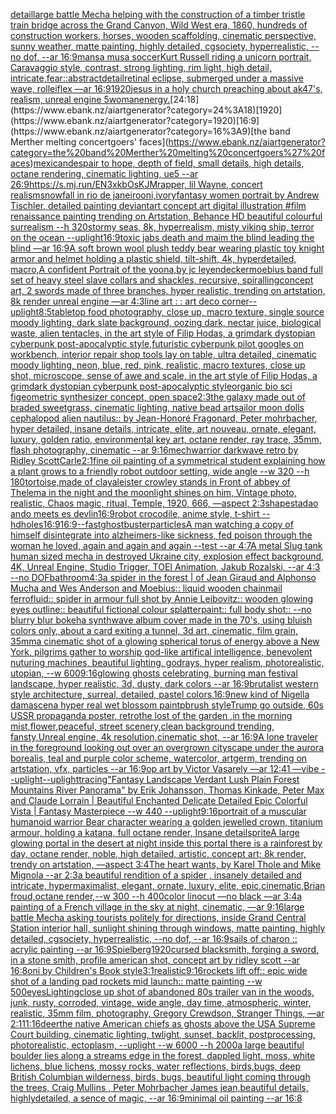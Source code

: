 [detail](https://www.ebank.nz/aiartgenerator?category=detail)[large battle Mecha helping with the construction of a timber tristle train bridge across the Grand Canyon, Wild West era, 1860, hundreds of construction workers, horses, wooden scaffolding, cinematic perspective, sunny weather, matte painting, highly detailed, cgsociety, hyperrealistic, --no dof, --ar 16:9](https://www.ebank.nz/aiartgenerator?category=large%20battle%20Mecha%20helping%20with%20the%20construction%20of%20a%20timber%20tristle%20train%20bridge%20across%20the%20Grand%20Canyon%2C%20Wild%20West%20era%2C%201860%2C%20hundreds%20of%20construction%20workers%2C%20horses%2C%20wooden%20scaffolding%2C%20cinematic%20perspective%2C%20sunny%20weather%2C%20matte%20painting%2C%20highly%20detailed%2C%20cgsociety%2C%20hyperrealistic%2C%20--no%20dof%2C%20--ar%2016%3A9)[mansa musa soccer](https://www.ebank.nz/aiartgenerator?category=mansa%20musa%20soccer)[Kurt Russell riding a unicorn portrait, Caravaggio style, contrast, strong lighting, rim light, high detail, intricate,](https://www.ebank.nz/aiartgenerator?category=Kurt%20Russell%20riding%20a%20unicorn%20portrait%2C%20Caravaggio%20style%2C%20contrast%2C%20strong%20lighting%2C%20rim%20light%2C%20high%20detail%2C%20intricate%2C)[fear::abstract](https://www.ebank.nz/aiartgenerator?category=fear%3A%3Aabstract)[detail](https://www.ebank.nz/aiartgenerator?category=detail)[retinal eclipse, submerged under a massive wave, rolleiflex —ar 16:9](https://www.ebank.nz/aiartgenerator?category=retinal%20eclipse%2C%20submerged%20under%20a%20massive%20wave%2C%20rolleiflex%20%E2%80%94ar%2016%3A9)[1920](https://www.ebank.nz/aiartgenerator?category=1920)[jesus in a holy church preaching about ak47's, realism, unreal engine 5](https://www.ebank.nz/aiartgenerator?category=jesus%20in%20a%20holy%20church%20preaching%20about%20ak47%27s%2C%20realism%2C%20unreal%20engine%205)[woman](https://www.ebank.nz/aiartgenerator?category=woman)[energy.](https://www.ebank.nz/aiartgenerator?category=energy.)[24:18](https://www.ebank.nz/aiartgenerator?category=24%3A18)[1920](https://www.ebank.nz/aiartgenerator?category=1920)[16:9](https://www.ebank.nz/aiartgenerator?category=16%3A9)[the band Merther melting concertgoers' faces](https://www.ebank.nz/aiartgenerator?category=the%20band%20Merther%20melting%20concertgoers%27%20faces)[mexican](https://www.ebank.nz/aiartgenerator?category=mexican)[despair to hope, depth of field, small details, high details, octane rendering, cinematic lighting, ue5 --ar 26:9](https://www.ebank.nz/aiartgenerator?category=despair%20to%20hope%2C%20depth%20of%20field%2C%20small%20details%2C%20high%20details%2C%20octane%20rendering%2C%20cinematic%20lighting%2C%20ue5%20--ar%2026%3A9)[<https://s.mj.run/EN3xkbOsKJM>](https://www.ebank.nz/aiartgenerator?category=%3Chttps%3A//s.mj.run/EN3xkbOsKJM%3E)[rapper, lil Wayne, concert realism](https://www.ebank.nz/aiartgenerator?category=rapper%2C%20lil%20Wayne%2C%20concert%20realism)[snowfall in rio de janeiro](https://www.ebank.nz/aiartgenerator?category=snowfall%20in%20rio%20de%20janeiro)[oni,ivory](https://www.ebank.nz/aiartgenerator?category=oni%2Civory)[fantasy women portrait by Andrew Tischler, detailed painting deviantart concept art digital illustration #film renaissance painting trending on Artstation, Behance HD beautiful colourful surrealism --h 320](https://www.ebank.nz/aiartgenerator?category=fantasy%20women%20portrait%20by%20Andrew%20Tischler%2C%20detailed%20painting%20deviantart%20concept%20art%20digital%20illustration%20%23film%20renaissance%20painting%20trending%20on%20Artstation%2C%20Behance%20HD%20beautiful%20colourful%20surrealism%20--h%20320)[stormy seas, 8k, hyperrealism, misty viking ship, terror on the ocean --uplight](https://www.ebank.nz/aiartgenerator?category=stormy%20seas%2C%208k%2C%20hyperrealism%2C%20misty%20viking%20ship%2C%20terror%20on%20the%20ocean%20--uplight)[16:9](https://www.ebank.nz/aiartgenerator?category=16%3A9)[toxic jabs death and maim the blind leading the blind —ar 16:9](https://www.ebank.nz/aiartgenerator?category=toxic%20jabs%20death%20and%20maim%20the%20blind%20leading%20the%20blind%20%E2%80%94ar%2016%3A9)[A soft brown wool plush teddy bear wearing plastic toy knight armor and helmet holding a plastic shield, tilt-shift, 4k, hyperdetailed, macro,](https://www.ebank.nz/aiartgenerator?category=A%20soft%20brown%20wool%20plush%20teddy%20bear%20wearing%20plastic%20toy%20knight%20armor%20and%20helmet%20holding%20a%20plastic%20shield%2C%20tilt-shift%2C%204k%2C%20hyperdetailed%2C%20macro%2C)[A confident Portrait of the yoona,by jc leyendecker](https://www.ebank.nz/aiartgenerator?category=A%20confident%20Portrait%20of%20the%20yoona%2Cby%20jc%20leyendecker)[moebius band full set of heavy steel slave collars and shackles, recursive, spiralling](https://www.ebank.nz/aiartgenerator?category=moebius%20band%20full%20set%20of%20heavy%20steel%20slave%20collars%20and%20shackles%2C%20recursive%2C%20spiralling)[concept art, 2 swords made of three branches, hyper realistic, trending on artstation, 8k render unreal engine —ar 4:3](https://www.ebank.nz/aiartgenerator?category=concept%20art%2C%202%20swords%20made%20of%20three%20branches%2C%20hyper%20realistic%2C%20trending%20on%20artstation%2C%208k%20render%20unreal%20engine%20%E2%80%94ar%204%3A3)[line art : : art deco corner](https://www.ebank.nz/aiartgenerator?category=line%20art%20%3A%20%3A%20art%20deco%20corner)[--uplight](https://www.ebank.nz/aiartgenerator?category=--uplight)[8:5](https://www.ebank.nz/aiartgenerator?category=8%3A5)[tabletop food photography, close up, macro texture, single source moody lighting, dark slate background, oozing dark, nectar juice, biological waste, alien tentacles, in the art style of Filip Hodas, a grimdark dystopian cyberpunk post-apocalyptic style,](https://www.ebank.nz/aiartgenerator?category=tabletop%20food%20photography%2C%20close%20up%2C%20macro%20texture%2C%20single%20source%20moody%20lighting%2C%20dark%20slate%20background%2C%20oozing%20dark%2C%20nectar%20juice%2C%20biological%20waste%2C%20alien%20tentacles%2C%20in%20the%20art%20style%20of%20Filip%20Hodas%2C%20a%20grimdark%20dystopian%20cyberpunk%20post-apocalyptic%20style%2C)[futuristic cyberpunk pilot googles on workbench, interior repair shop tools lay on table, ultra detailed, cinematic moody lighting, neon, blue, red, pink, realistic, macro textures, close up shot, microscope, sense of awe and scale, in the art style of Filip Hodas, a grimdark dystopian cyberpunk post-apocalyptic style](https://www.ebank.nz/aiartgenerator?category=futuristic%20cyberpunk%20pilot%20googles%20on%20workbench%2C%20interior%20repair%20shop%20tools%20lay%20on%20table%2C%20ultra%20detailed%2C%20cinematic%20moody%20lighting%2C%20neon%2C%20blue%2C%20red%2C%20pink%2C%20realistic%2C%20macro%20textures%2C%20close%20up%20shot%2C%20microscope%2C%20sense%20of%20awe%20and%20scale%2C%20in%20the%20art%20style%20of%20Filip%20Hodas%2C%20a%20grimdark%20dystopian%20cyberpunk%20post-apocalyptic%20style)[organic bio sci fi](https://www.ebank.nz/aiartgenerator?category=organic%20bio%20sci%20fi)[geometric synthesizer concept, open space](https://www.ebank.nz/aiartgenerator?category=geometric%20synthesizer%20concept%2C%20open%20space)[2:3](https://www.ebank.nz/aiartgenerator?category=2%3A3)[the galaxy made out of braded sweetgrass, cinematic lighting, native bead art](https://www.ebank.nz/aiartgenerator?category=the%20galaxy%20made%20out%20of%20braded%20sweetgrass%2C%20cinematic%20lighting%2C%20native%20bead%20art)[sailor moon dolls  cephalopod alien nautilus:: by Jean-Honoré Fragonard, Peter mohrbacher, hyper detailed, insane details, intricate, elite, art nouveau, ornate, elegant, luxury, golden ratio, environmental key art, octane render, ray trace, 35mm, flash photography, cinematic --ar 9:16](https://www.ebank.nz/aiartgenerator?category=sailor%20moon%20dolls%20%20cephalopod%20alien%20nautilus%3A%3A%20by%20Jean-Honor%C3%A9%20Fragonard%2C%20Peter%20mohrbacher%2C%20hyper%20detailed%2C%20insane%20details%2C%20intricate%2C%20elite%2C%20art%20nouveau%2C%20ornate%2C%20elegant%2C%20luxury%2C%20golden%20ratio%2C%20environmental%20key%20art%2C%20octane%20render%2C%20ray%20trace%2C%2035mm%2C%20flash%20photography%2C%20cinematic%20--ar%209%3A16)[mechwarrior darkwave retro by Ridley Scott](https://www.ebank.nz/aiartgenerator?category=mechwarrior%20darkwave%20retro%20by%20Ridley%20Scott)[Carle](https://www.ebank.nz/aiartgenerator?category=Carle)[2:1](https://www.ebank.nz/aiartgenerator?category=2%3A1)[fine oil painting of a symmetrical student explaining how a plant grows to a friendly robot outdoor setting, wide angle --w 320 --h 180](https://www.ebank.nz/aiartgenerator?category=fine%20oil%20painting%20of%20a%20symmetrical%20student%20explaining%20how%20a%20plant%20grows%20to%20a%20friendly%20robot%20outdoor%20setting%2C%20wide%20angle%20--w%20320%20--h%20180)[tortoise,made of clay](https://www.ebank.nz/aiartgenerator?category=tortoise%2Cmade%20of%20clay)[aleister crowley stands in Front of abbey  of Thelema in the night and the moonlight shines on him, Vintage photo, realistic, Chaos magic, ritual, Temple, 1920, 666, —aspect 2:3](https://www.ebank.nz/aiartgenerator?category=aleister%20crowley%20stands%20in%20Front%20of%20abbey%20%20of%20Thelema%20in%20the%20night%20and%20the%20moonlight%20shines%20on%20him%2C%20Vintage%20photo%2C%20realistic%2C%20Chaos%20magic%2C%20ritual%2C%20Temple%2C%201920%2C%20666%2C%20%E2%80%94aspect%202%3A3)[shapes](https://www.ebank.nz/aiartgenerator?category=shapes)[tadao ando meets es devlin](https://www.ebank.nz/aiartgenerator?category=tadao%20ando%20meets%20es%20devlin)[16:9](https://www.ebank.nz/aiartgenerator?category=16%3A9)[robot crocodile, anime style, t-shirt --hd](https://www.ebank.nz/aiartgenerator?category=robot%20crocodile%2C%20anime%20style%2C%20t-shirt%20--hd)[holes](https://www.ebank.nz/aiartgenerator?category=holes)[16:9](https://www.ebank.nz/aiartgenerator?category=16%3A9)[16:9](https://www.ebank.nz/aiartgenerator?category=16%3A9)[--fast](https://www.ebank.nz/aiartgenerator?category=--fast)[ghostbuster](https://www.ebank.nz/aiartgenerator?category=ghostbuster)[particles](https://www.ebank.nz/aiartgenerator?category=particles)[A man watching a copy of himself disintegrate into alzheimers-like sickness, fed poison through the woman he loved, again and again and again --test --ar 4:7](https://www.ebank.nz/aiartgenerator?category=A%20man%20watching%20a%20copy%20of%20himself%20disintegrate%20into%20alzheimers-like%20sickness%2C%20fed%20poison%20through%20the%20woman%20he%20loved%2C%20again%20and%20again%20and%20again%20--test%20--ar%204%3A7)[A metal Slug tank human sized mecha in destroyed Ukraine city, explosion effect background, 4K, Unreal Engine, Studio Trigger, TOEI Animation, Jakub Rozalski, --ar 4:3 --no DOF](https://www.ebank.nz/aiartgenerator?category=A%20metal%20Slug%20tank%20human%20sized%20mecha%20in%20destroyed%20Ukraine%20city%2C%20explosion%20effect%20background%2C%204K%2C%20Unreal%20Engine%2C%20Studio%20Trigger%2C%20TOEI%20Animation%2C%20Jakub%20Rozalski%2C%20--ar%204%3A3%20--no%20DOF)[bathroom](https://www.ebank.nz/aiartgenerator?category=bathroom)[4:3](https://www.ebank.nz/aiartgenerator?category=4%3A3)[a spider in the forest | of Jean Giraud and Alphonso Mucha and Wes Anderson and Moebius:: liquid wooden chainmail ferrofluid:: spider in armour full shot by Annie Leibovitz:: wooden glowing eyes outline:: beautiful fictional colour splatterpaint:: full body shot:: --no blurry blur bokeh](https://www.ebank.nz/aiartgenerator?category=a%20spider%20in%20the%20forest%20%7C%20of%20Jean%20Giraud%20and%20Alphonso%20Mucha%20and%20Wes%20Anderson%20and%20Moebius%3A%3A%20liquid%20wooden%20chainmail%20ferrofluid%3A%3A%20spider%20in%20armour%20full%20shot%20by%20Annie%20Leibovitz%3A%3A%20wooden%20glowing%20eyes%20outline%3A%3A%20beautiful%20fictional%20colour%20splatterpaint%3A%3A%20full%20body%20shot%3A%3A%20--no%20blurry%20blur%20bokeh)[a synthwave album cover made in the 70's, using bluish colors only, about a card exiting a tunnel, 3d art, cinematic, film grain, 35mm](https://www.ebank.nz/aiartgenerator?category=a%20synthwave%20album%20cover%20made%20in%20the%2070%27s%2C%20using%20bluish%20colors%20only%2C%20about%20a%20card%20exiting%20a%20tunnel%2C%203d%20art%2C%20cinematic%2C%20film%20grain%2C%2035mm)[a cinematic shot of a glowing spherical torus of energy above a New York, pilgrims gather to worship god-like artifical intelligence, benevolent nuturing machines, beautiful lighting, godrays, hyper realism, photorealistic, utopian, --w 600](https://www.ebank.nz/aiartgenerator?category=a%20cinematic%20shot%20of%20a%20glowing%20spherical%20torus%20of%20energy%20above%20a%20New%20York%2C%20pilgrims%20gather%20to%20worship%20god-like%20artifical%20intelligence%2C%20benevolent%20nuturing%20machines%2C%20beautiful%20lighting%2C%20godrays%2C%20hyper%20realism%2C%20photorealistic%2C%20utopian%2C%20--w%20600)[9:16](https://www.ebank.nz/aiartgenerator?category=9%3A16)[glowing ghosts celebrating, burning man festival  landscape, hyper realistic, 3d, dusty,  dark colors  --ar 16:9](https://www.ebank.nz/aiartgenerator?category=glowing%20ghosts%20celebrating%2C%20burning%20man%20festival%20%20landscape%2C%20hyper%20realistic%2C%203d%2C%20dusty%2C%20%20dark%20colors%20%20--ar%2016%3A9)[brutalist western style architecture, surreal, detailed, pastel colors,](https://www.ebank.nz/aiartgenerator?category=brutalist%20western%20style%20architecture%2C%20surreal%2C%20detailed%2C%20pastel%20colors%2C)[16:9](https://www.ebank.nz/aiartgenerator?category=16%3A9)[new kind of Nigella damascena hyper real wet blossom paintpbrush style](https://www.ebank.nz/aiartgenerator?category=new%20kind%20of%20Nigella%20damascena%20hyper%20real%20wet%20blossom%20paintpbrush%20style)[Trump go outside, 60s USSR propaganda poster, retro](https://www.ebank.nz/aiartgenerator?category=Trump%20go%20outside%2C%2060s%20USSR%20propaganda%20poster%2C%20retro)[the lost of the garden ,in the morning mist,flower,peaceful, street scenery,clean background trending, fansty,Unreal engine, 4k resolution,cinematic shot, --ar 16:9](https://www.ebank.nz/aiartgenerator?category=the%20lost%20of%20the%20garden%20%2Cin%20the%20morning%20mist%2Cflower%2Cpeaceful%2C%20street%20scenery%2Cclean%20background%20trending%2C%20fansty%2CUnreal%20engine%2C%204k%20resolution%2Ccinematic%20shot%2C%20--ar%2016%3A9)[A lone traveler in the foreground looking out over an overgrown cityscape under the aurora borealis, teal and purple color scheme, watercolor, artgerm, trending on artstation, vfx, particles --ar 16:9](https://www.ebank.nz/aiartgenerator?category=A%20lone%20traveler%20in%20the%20foreground%20looking%20out%20over%20an%20overgrown%20cityscape%20under%20the%20aurora%20borealis%2C%20teal%20and%20purple%20color%20scheme%2C%20watercolor%2C%20artgerm%2C%20trending%20on%20artstation%2C%20vfx%2C%20particles%20--ar%2016%3A9)[op art by Victor Vasarely —ar 12:41 —vibe --uplight](https://www.ebank.nz/aiartgenerator?category=op%20art%20by%20Victor%20Vasarely%20%E2%80%94ar%2012%3A41%20%E2%80%94vibe%20--uplight)[--uplight](https://www.ebank.nz/aiartgenerator?category=--uplight)[tracing](https://www.ebank.nz/aiartgenerator?category=tracing)["Fantasy Landscape Verdant Lush Plain Forest Mountains River Panorama" by Erik Johansson, Thomas Kinkade, Peter Max and Claude Lorrain |  Beautiful Enchanted Delicate Detailed Epic Colorful Vista | Fantasy Masterpiece --w 440 --uplight](https://www.ebank.nz/aiartgenerator?category=%22Fantasy%20Landscape%20Verdant%20Lush%20Plain%20Forest%20Mountains%20River%20Panorama%22%20by%20Erik%20Johansson%2C%20Thomas%20Kinkade%2C%20Peter%20Max%20and%20Claude%20Lorrain%20%7C%20%20Beautiful%20Enchanted%20Delicate%20Detailed%20Epic%20Colorful%20Vista%20%7C%20Fantasy%20Masterpiece%20--w%20440%20--uplight)[9:16](https://www.ebank.nz/aiartgenerator?category=9%3A16)[portrait of a muscular humanoid warrior Bear character wearing a golden jewelled crown, titanium armour, holding a katana, full octane render, Insane detail](https://www.ebank.nz/aiartgenerator?category=portrait%20of%20a%20muscular%20humanoid%20warrior%20Bear%20character%20wearing%20a%20golden%20jewelled%20crown%2C%20titanium%20armour%2C%20holding%20a%20katana%2C%20full%20octane%20render%2C%20Insane%20detail)[sprite](https://www.ebank.nz/aiartgenerator?category=sprite)[A large glowing portal in the desert at night inside this portal there is  a rainforest by day, octane render, noble,  high detailed, artistic, concept art;  8k render, trendy on artstation, —aspect 3:4](https://www.ebank.nz/aiartgenerator?category=A%20large%20glowing%20portal%20in%20the%20desert%20at%20night%20inside%20this%20portal%20there%20is%20%20a%20rainforest%20by%20day%2C%20octane%20render%2C%20noble%2C%20%20high%20detailed%2C%20artistic%2C%20concept%20art%3B%20%208k%20render%2C%20trendy%20on%20artstation%2C%20%E2%80%94aspect%203%3A4)[The heart wants, by Karel Thole and Mike Mignola --ar 2:3](https://www.ebank.nz/aiartgenerator?category=The%20heart%20wants%2C%20by%20Karel%20Thole%20and%20Mike%20Mignola%20--ar%202%3A3)[a beautiful rendition of a spider , insanely detailed and intricate, hypermaximalist, elegant, ornate, luxury, elite, epic,cinematic,Brian froud,octane render,--w 300 --h 400](https://www.ebank.nz/aiartgenerator?category=a%20beautiful%20rendition%20of%20a%20spider%20%2C%20insanely%20detailed%20and%20intricate%2C%20hypermaximalist%2C%20elegant%2C%20ornate%2C%20luxury%2C%20elite%2C%20epic%2Ccinematic%2CBrian%20froud%2Coctane%20render%2C--w%20300%20--h%20400)[color linocut  —no black —ar 3:4](https://www.ebank.nz/aiartgenerator?category=color%20linocut%20%20%E2%80%94no%20black%20%E2%80%94ar%203%3A4)[a painting of a French village in the sky at night, cinematic, —ar 9:16](https://www.ebank.nz/aiartgenerator?category=a%20painting%20of%20a%20French%20village%20in%20the%20sky%20at%20night%2C%20cinematic%2C%20%E2%80%94ar%209%3A16)[large battle Mecha asking tourists politely for directions, inside Grand Central Station interior hall, sunlight shining through windows, matte painting, highly detailed, cgsociety, hyperrealistic, --no dof, --ar 16:9](https://www.ebank.nz/aiartgenerator?category=large%20battle%20Mecha%20asking%20tourists%20politely%20for%20directions%2C%20inside%20Grand%20Central%20Station%20interior%20hall%2C%20sunlight%20shining%20through%20windows%2C%20matte%20painting%2C%20highly%20detailed%2C%20cgsociety%2C%20hyperrealistic%2C%20--no%20dof%2C%20--ar%2016%3A9)[sails of charon :: acrylic painting --ar 16:9](https://www.ebank.nz/aiartgenerator?category=sails%20of%20charon%20%3A%3A%20acrylic%20painting%20--ar%2016%3A9)[Spielberg](https://www.ebank.nz/aiartgenerator?category=Spielberg)[1920](https://www.ebank.nz/aiartgenerator?category=1920)[cursed blacksmith, forging a sword, in a stone smith, profile american shot, concept art by ridley scott --ar 16:8](https://www.ebank.nz/aiartgenerator?category=cursed%20blacksmith%2C%20forging%20a%20sword%2C%20in%20a%20stone%20smith%2C%20profile%20american%20shot%2C%20concept%20art%20by%20ridley%20scott%20--ar%2016%3A8)[oni by	Children's Book style](https://www.ebank.nz/aiartgenerator?category=oni%20by%09Children%27s%20Book%20style)[3:1](https://www.ebank.nz/aiartgenerator?category=3%3A1)[realistic](https://www.ebank.nz/aiartgenerator?category=realistic)[9:16](https://www.ebank.nz/aiartgenerator?category=9%3A16)[rockets lift off:: epic wide shot of a landing pad rockets mid launch:: matte painting --w 500](https://www.ebank.nz/aiartgenerator?category=rockets%20lift%20off%3A%3A%20epic%20wide%20shot%20of%20a%20landing%20pad%20rockets%20mid%20launch%3A%3A%20matte%20painting%20--w%20500)[eyes](https://www.ebank.nz/aiartgenerator?category=eyes)[Lighting](https://www.ebank.nz/aiartgenerator?category=Lighting)[close up shot of abandoned 80s trailer van in the woods, junk, rusty, corroded, vintage, wide angle, day time, atmospheric, winter, realistic, 35mm film, photography, Gregory Crewdson, Stranger Things, —ar 2:1](https://www.ebank.nz/aiartgenerator?category=close%20up%20shot%20of%20abandoned%2080s%20trailer%20van%20in%20the%20woods%2C%20junk%2C%20rusty%2C%20corroded%2C%20vintage%2C%20wide%20angle%2C%20day%20time%2C%20atmospheric%2C%20winter%2C%20realistic%2C%2035mm%20film%2C%20photography%2C%20Gregory%20Crewdson%2C%20Stranger%20Things%2C%20%E2%80%94ar%202%3A1)[11:16](https://www.ebank.nz/aiartgenerator?category=11%3A16)[deer](https://www.ebank.nz/aiartgenerator?category=deer)[the native American chiefs as ghosts above the USA Supreme Court building, cinematic lighting, twlight, sunset, backlit, postprocessing, photorealistic, ectoplasm, --uplight --w 6000 --h 2000](https://www.ebank.nz/aiartgenerator?category=the%20native%20American%20chiefs%20as%20ghosts%20above%20the%20USA%20Supreme%20Court%20building%2C%20cinematic%20lighting%2C%20twlight%2C%20sunset%2C%20backlit%2C%20postprocessing%2C%20photorealistic%2C%20ectoplasm%2C%20--uplight%20--w%206000%20--h%202000)[a large beautiful boulder lies along a  streams edge in  the forest,  dappled light, moss, white lichens, blue lichens, mossy rocks, water reflections,  birds,bugs, deep British Columbian wilderness, birds, bugs, beautiful light coming through the trees, Craig Mullins , Peter Mohrbacher James jean,beautiful details, highlydetailed, a sence of magic, --ar 16:9](https://www.ebank.nz/aiartgenerator?category=a%20large%20beautiful%20boulder%20lies%20along%20a%20%20streams%20edge%20in%20%20the%20forest%2C%20%20dappled%20light%2C%20moss%2C%20white%20lichens%2C%20blue%20lichens%2C%20mossy%20rocks%2C%20water%20reflections%2C%20%20birds%2Cbugs%2C%20deep%20British%20Columbian%20wilderness%2C%20birds%2C%20bugs%2C%20beautiful%20light%20coming%20through%20the%20trees%2C%20Craig%20Mullins%20%2C%20Peter%20Mohrbacher%20James%20jean%2Cbeautiful%20details%2C%20highlydetailed%2C%20a%20sence%20of%20magic%2C%20--ar%2016%3A9)[minimal oil painting --ar 16:8](https://www.ebank.nz/aiartgenerator?category=minimal%20oil%20painting%20--ar%2016%3A8)